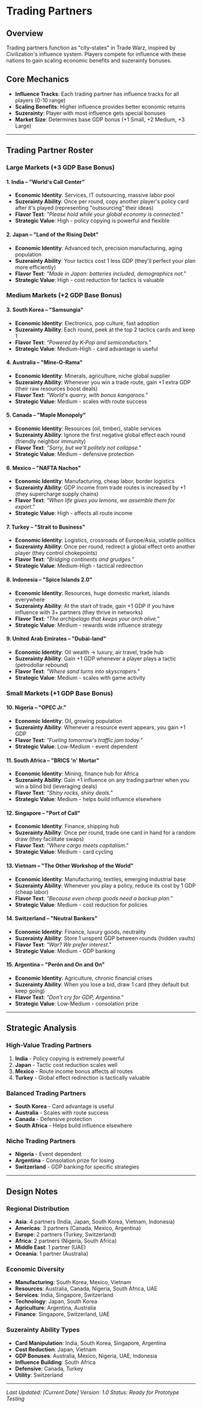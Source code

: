 # Trading Partners

## Overview

Trading partners function as "city-states" in Trade Warz, inspired by Civilization's influence system. Players compete for influence with these nations to gain scaling economic benefits and suzerainty bonuses.

## Core Mechanics

- **Influence Tracks**: Each trading partner has influence tracks for all players (0-10 range)
- **Scaling Benefits**: Higher influence provides better economic returns
- **Suzerainty**: Player with most influence gets special bonuses
- **Market Size**: Determines base GDP bonus (+1 Small, +2 Medium, +3 Large)

---

## Trading Partner Roster

### Large Markets (+3 GDP Base Bonus)

#### 1. India – "World's Call Center"
- **Economic Identity**: Services, IT outsourcing, massive labor pool
- **Suzerainty Ability**: Once per round, copy another player's policy card after it's played (representing "outsourcing" their ideas)
- **Flavor Text**: *"Please hold while your global economy is connected."*
- **Strategic Value**: High - policy copying is powerful and flexible

#### 2. Japan – "Land of the Rising Debt"
- **Economic Identity**: Advanced tech, precision manufacturing, aging population
- **Suzerainty Ability**: Your tactics cost 1 less GDP (they'll perfect your plan more efficiently)
- **Flavor Text**: *"Made in Japan: batteries included, demographics not."*
- **Strategic Value**: High - cost reduction for tactics is valuable

### Medium Markets (+2 GDP Base Bonus)

#### 3. South Korea – "Samsungia"
- **Economic Identity**: Electronics, pop culture, fast adoption
- **Suzerainty Ability**: Each round, peek at the top 2 tactics cards and keep 1
- **Flavor Text**: *"Powered by K-Pop and semiconductors."*
- **Strategic Value**: Medium-High - card advantage is useful

#### 4. Australia – "Mine-O-Rama"
- **Economic Identity**: Minerals, agriculture, niche global supplier
- **Suzerainty Ability**: Whenever you win a trade route, gain +1 extra GDP (their raw resources boost deals)
- **Flavor Text**: *"World's quarry, with bonus kangaroos."*
- **Strategic Value**: Medium - scales with route success

#### 5. Canada – "Maple Monopoly"
- **Economic Identity**: Resources (oil, timber), stable services
- **Suzerainty Ability**: Ignore the first negative global effect each round (friendly neighbor immunity)
- **Flavor Text**: *"Sorry, but we'll politely not collapse."*
- **Strategic Value**: Medium - defensive protection

#### 6. Mexico – "NAFTA Nachos"
- **Economic Identity**: Manufacturing, cheap labor, border logistics
- **Suzerainty Ability**: GDP income from trade routes is increased by +1 (they supercharge supply chains)
- **Flavor Text**: *"When life gives you lemons, we assemble them for export."*
- **Strategic Value**: High - affects all route income

#### 7. Turkey – "Strait to Business"
- **Economic Identity**: Logistics, crossroads of Europe/Asia, volatile politics
- **Suzerainty Ability**: Once per round, redirect a global effect onto another player (they control chokepoints)
- **Flavor Text**: *"Bridging continents and grudges."*
- **Strategic Value**: Medium-High - tactical redirection

#### 8. Indonesia – "Spice Islands 2.0"
- **Economic Identity**: Resources, huge domestic market, islands everywhere
- **Suzerainty Ability**: At the start of trade, gain +1 GDP if you have influence with 3+ partners (they thrive in networks)
- **Flavor Text**: *"The archipelago that keeps your arch alive."*
- **Strategic Value**: Medium - rewards wide influence strategy

#### 9. United Arab Emirates – "Dubai-land"
- **Economic Identity**: Oil wealth → luxury, air travel, trade hub
- **Suzerainty Ability**: Gain +1 GDP whenever a player plays a tactic (petrodollar rebound)
- **Flavor Text**: *"Where sand turns into skyscrapers."*
- **Strategic Value**: Medium - scales with game activity

### Small Markets (+1 GDP Base Bonus)

#### 10. Nigeria – "OPEC Jr."
- **Economic Identity**: Oil, growing population
- **Suzerainty Ability**: Whenever a resource event appears, you gain +1 GDP
- **Flavor Text**: *"Fueling tomorrow's traffic jam today."*
- **Strategic Value**: Low-Medium - event dependent

#### 11. South Africa – "BRICS 'n' Mortar"
- **Economic Identity**: Mining, finance hub for Africa
- **Suzerainty Ability**: Gain +1 influence on any trading partner when you win a blind bid (leveraging deals)
- **Flavor Text**: *"Shiny rocks, shiny deals."*
- **Strategic Value**: Medium - helps build influence elsewhere

#### 12. Singapore – "Port of Call"
- **Economic Identity**: Finance, shipping hub
- **Suzerainty Ability**: Once per round, trade one card in hand for a random draw (they facilitate swaps)
- **Flavor Text**: *"Where cargo meets capitalism."*
- **Strategic Value**: Medium - card cycling

#### 13. Vietnam – "The Other Workshop of the World"
- **Economic Identity**: Manufacturing, textiles, emerging industrial base
- **Suzerainty Ability**: Whenever you play a policy, reduce its cost by 1 GDP (cheap labor)
- **Flavor Text**: *"Because even cheap goods need a backup plan."*
- **Strategic Value**: Medium - cost reduction for policies

#### 14. Switzerland – "Neutral Bankers"
- **Economic Identity**: Finance, luxury goods, neutrality
- **Suzerainty Ability**: Store 1 unspent GDP between rounds (hidden vaults)
- **Flavor Text**: *"War? We prefer interest."*
- **Strategic Value**: Medium - GDP banking

#### 15. Argentina – "Perón and On and On"
- **Economic Identity**: Agriculture, chronic financial crises
- **Suzerainty Ability**: When you lose a bid, draw 1 card (they default but keep going)
- **Flavor Text**: *"Don't cry for GDP, Argentina."*
- **Strategic Value**: Low-Medium - consolation prize

---

## Strategic Analysis

### High-Value Trading Partners
1. **India** - Policy copying is extremely powerful
2. **Japan** - Tactic cost reduction scales well
3. **Mexico** - Route income bonus affects all routes
4. **Turkey** - Global effect redirection is tactically valuable

### Balanced Trading Partners
- **South Korea** - Card advantage is useful
- **Australia** - Scales with route success
- **Canada** - Defensive protection
- **South Africa** - Helps build influence elsewhere

### Niche Trading Partners
- **Nigeria** - Event dependent
- **Argentina** - Consolation prize for losing
- **Switzerland** - GDP banking for specific strategies

---

## Design Notes

### Regional Distribution
- **Asia**: 4 partners (India, Japan, South Korea, Vietnam, Indonesia)
- **Americas**: 3 partners (Canada, Mexico, Argentina)
- **Europe**: 2 partners (Turkey, Switzerland)
- **Africa**: 2 partners (Nigeria, South Africa)
- **Middle East**: 1 partner (UAE)
- **Oceania**: 1 partner (Australia)

### Economic Diversity
- **Manufacturing**: South Korea, Mexico, Vietnam
- **Resources**: Australia, Canada, Nigeria, South Africa, UAE
- **Services**: India, Singapore, Switzerland
- **Technology**: Japan, South Korea
- **Agriculture**: Argentina, Australia
- **Finance**: Singapore, Switzerland, UAE

### Suzerainty Ability Types
- **Card Manipulation**: India, South Korea, Singapore, Argentina
- **Cost Reduction**: Japan, Vietnam
- **GDP Bonuses**: Australia, Mexico, Nigeria, UAE, Indonesia
- **Influence Building**: South Africa
- **Defensive**: Canada, Turkey
- **Utility**: Switzerland

---

*Last Updated: [Current Date]*
*Version: 1.0*
*Status: Ready for Prototype Testing*
